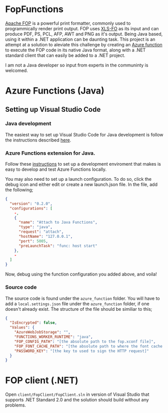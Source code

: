 # FopFunctions

[Apache FOP](https://xmlgraphics.apache.org/fop/) is a powerful print formatter, commonly used to programmically render print output. FOP uses [XLS-FO](https://www.w3.org/TR/xsl11/) as its input and can produce PDF, PS, PCL, AFP, AWT and PNG as it's output. Being Java based, using it within a .NET application can be daunting task. This project is an attempt at a solution to aleviate this challenge by creating an [Azure function](https://azure.microsoft.com/en-us/services/functions/) to execute the FOP code in its native Java format, along with a .NET standard client that can easily be added to a .NET project.

I am not a Java developer so input from experts in the communinty is welcomed.

# Azure Functions (Java)

## Setting up Visual Studio Code

### Java development

The easiest way to set up Visual Studio Code for Java development is follow the instructions described [here](https://code.visualstudio.com/docs/java/java-tutorial).

### Azure Functions extension for Java.

Follow these [instructions](https://code.visualstudio.com/docs/java/java-azurefunctions) to set up a development enviroment that makes is easy to develop and test Azure Functions locally.

You may also need to set up a launch configuration. To do so, click the debug icon and either edit or create a new launch.json file. In the file, add the following;

```json
{
  "version": "0.2.0",
  "configurations": [
    -,
    {
      "name": "Attach to Java Functions",
      "type": "java",
      "request": "attach",
      "hostName": "127.0.0.1",
      "port": 5005,
      "preLaunchTask": "func: host start"
    },
    -
  ]
}
```

Now, debug using the function configuration you added above, and voila!

### Source code

The source code is found under the `azure_function` folder. You will have to add a `local.settings.json` file under the `azure_function` folder, if one doesn't already exist. The structure of the file should be similiar to this;

```json
{
  "IsEncrypted": false,
  "Values": {
    "AzureWebJobStorage": "",
    "FUNCTIONS_WORKER_RUNTIME": "java",
    "FOP_CONFIG_PATH": "[the absolute path to the fop.xconf file]",
    "FOP_FONT_CACHE_PATH": "[the absolute path to where the font cache file will be created]",
    "PASSWORD_KEY": "[the key to used to sign the HTTP request]"
  }
}
```

# FOP client (.NET)

Open `client/FopClient/FopClient.sln` in version of Visual Studio that supports .NET Standard 2.0 and the solution should build without any problems.
